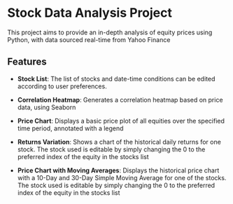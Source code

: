 # Stock Data Analysis Project

This project aims to provide an in-depth analysis of equity prices using Python, with data sourced real-time from Yahoo Finance

## Features

- **Stock List**: The list of stocks and date-time conditions can be edited according to user preferences.

- **Correlation Heatmap**: Generates a correlation heatmap based on price data, using Seaborn

- **Price Chart**: Displays a basic price plot of all equities over the specified time period, annotated with a legend

- **Returns Variation**: Shows a chart of the historical daily returns for one stock. The stock used is editable by simply changing the 0 to the preferred index of the equity in the stocks list

- **Price Chart with Moving Averages**: Displays the historical price chart with a 10-Day and 30-Day Simple Moving Average for one of the stocks. The stock used is editable by simply changing the 0 to the preferred index of the equity in the stocks list
